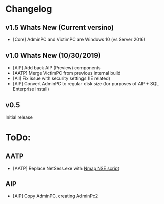 # Changelog
## v1.5 Whats New (Current versino)
* [Core] AdminPC and VictimPC are Windows 10 (vs Server 2016)

## v1.0 Whats New (10/30/2019)
* [AIP] Add back AIP (Preview) components
* [AATP] Merge VictimPC from previous internal build
* [All] Fix issue with security settings (IE related)
* [AIP] Convert AdminPC to regular disk size (for purposes of AIP + SQL Enterprise Install)

## v0.5
Initial release

# ToDo:
## AATP
* [AATP] Replace NetSess.exe with [Nmap NSE script](https://nmap.org/nsedoc/scripts/smb-enum-sessions.html)

## AIP
* [AIP] Copy AdminPC, creating AdminPc2
